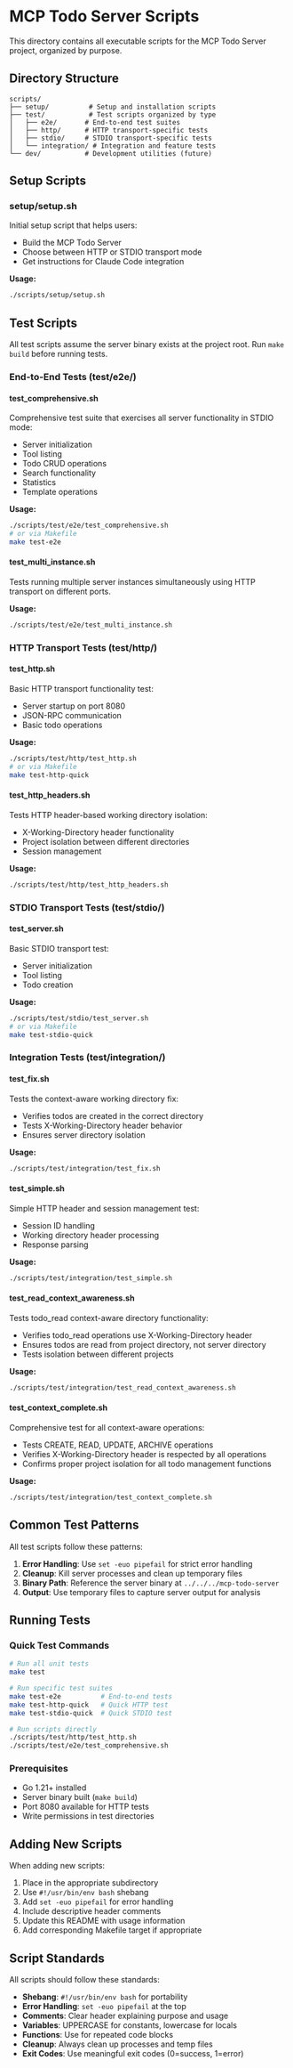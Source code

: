 # MCP Todo Server Scripts

This directory contains all executable scripts for the MCP Todo Server project, organized by purpose.

## Directory Structure

```
scripts/
├── setup/          # Setup and installation scripts
├── test/           # Test scripts organized by type
│   ├── e2e/       # End-to-end test suites
│   ├── http/      # HTTP transport-specific tests
│   ├── stdio/     # STDIO transport-specific tests
│   └── integration/ # Integration and feature tests
└── dev/           # Development utilities (future)
```

## Setup Scripts

### setup/setup.sh
Initial setup script that helps users:
- Build the MCP Todo Server
- Choose between HTTP or STDIO transport mode
- Get instructions for Claude Code integration

**Usage:**
```bash
./scripts/setup/setup.sh
```

## Test Scripts

All test scripts assume the server binary exists at the project root. Run `make build` before running tests.

### End-to-End Tests (test/e2e/)

#### test_comprehensive.sh
Comprehensive test suite that exercises all server functionality in STDIO mode:
- Server initialization
- Tool listing
- Todo CRUD operations
- Search functionality
- Statistics
- Template operations

**Usage:**
```bash
./scripts/test/e2e/test_comprehensive.sh
# or via Makefile
make test-e2e
```

#### test_multi_instance.sh
Tests running multiple server instances simultaneously using HTTP transport on different ports.

**Usage:**
```bash
./scripts/test/e2e/test_multi_instance.sh
```

### HTTP Transport Tests (test/http/)

#### test_http.sh
Basic HTTP transport functionality test:
- Server startup on port 8080
- JSON-RPC communication
- Basic todo operations

**Usage:**
```bash
./scripts/test/http/test_http.sh
# or via Makefile
make test-http-quick
```

#### test_http_headers.sh
Tests HTTP header-based working directory isolation:
- X-Working-Directory header functionality
- Project isolation between different directories
- Session management

**Usage:**
```bash
./scripts/test/http/test_http_headers.sh
```

### STDIO Transport Tests (test/stdio/)

#### test_server.sh
Basic STDIO transport test:
- Server initialization
- Tool listing
- Todo creation

**Usage:**
```bash
./scripts/test/stdio/test_server.sh
# or via Makefile
make test-stdio-quick
```

### Integration Tests (test/integration/)

#### test_fix.sh
Tests the context-aware working directory fix:
- Verifies todos are created in the correct directory
- Tests X-Working-Directory header behavior
- Ensures server directory isolation

**Usage:**
```bash
./scripts/test/integration/test_fix.sh
```

#### test_simple.sh
Simple HTTP header and session management test:
- Session ID handling
- Working directory header processing
- Response parsing

**Usage:**
```bash
./scripts/test/integration/test_simple.sh
```

#### test_read_context_awareness.sh
Tests todo_read context-aware directory functionality:
- Verifies todo_read operations use X-Working-Directory header
- Ensures todos are read from project directory, not server directory
- Tests isolation between different projects

**Usage:**
```bash
./scripts/test/integration/test_read_context_awareness.sh
```

#### test_context_complete.sh
Comprehensive test for all context-aware operations:
- Tests CREATE, READ, UPDATE, ARCHIVE operations
- Verifies X-Working-Directory header is respected by all operations
- Confirms proper project isolation for all todo management functions

**Usage:**
```bash
./scripts/test/integration/test_context_complete.sh
```

## Common Test Patterns

All test scripts follow these patterns:

1. **Error Handling**: Use `set -euo pipefail` for strict error handling
2. **Cleanup**: Kill server processes and clean up temporary files
3. **Binary Path**: Reference the server binary at `../../../mcp-todo-server`
4. **Output**: Use temporary files to capture server output for analysis

## Running Tests

### Quick Test Commands
```bash
# Run all unit tests
make test

# Run specific test suites
make test-e2e          # End-to-end tests
make test-http-quick   # Quick HTTP test
make test-stdio-quick  # Quick STDIO test

# Run scripts directly
./scripts/test/http/test_http.sh
./scripts/test/e2e/test_comprehensive.sh
```

### Prerequisites
- Go 1.21+ installed
- Server binary built (`make build`)
- Port 8080 available for HTTP tests
- Write permissions in test directories

## Adding New Scripts

When adding new scripts:

1. Place in the appropriate subdirectory
2. Use `#!/usr/bin/env bash` shebang
3. Add `set -euo pipefail` for error handling
4. Include descriptive header comments
5. Update this README with usage information
6. Add corresponding Makefile target if appropriate

## Script Standards

All scripts should follow these standards:

- **Shebang**: `#!/usr/bin/env bash` for portability
- **Error Handling**: `set -euo pipefail` at the top
- **Comments**: Clear header explaining purpose and usage
- **Variables**: UPPERCASE for constants, lowercase for locals
- **Functions**: Use for repeated code blocks
- **Cleanup**: Always clean up processes and temp files
- **Exit Codes**: Use meaningful exit codes (0=success, 1=error)